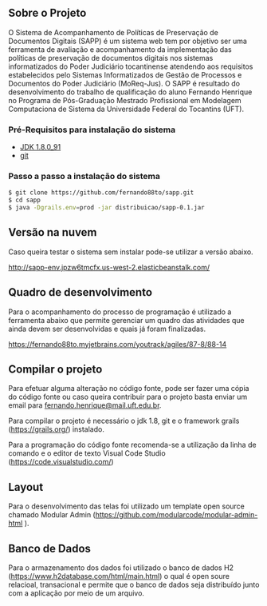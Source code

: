 ## Sobre o Projeto

O Sistema de Acompanhamento de Políticas de Preservação de Documentos Digitais (SAPP) é um sistema web tem por objetivo ser uma ferramenta de  avaliação e acompanhamento da implementação das políticas de preservação de documentos digitais nos sistemas informatizados do Poder Judiciário tocantinense atendendo aos requisitos estabelecidos pelo Sistemas Informatizados de Gestão de Processos e Documentos do Poder Judiciário (MoReq-Jus).
O SAPP é resultado do desenvolvimento do trabalho de qualificação do aluno Fernando Henrique no Programa de Pós-Graduação Mestrado Profissional em Modelagem Computaciona de Sistema da Universidade Federal do Tocantins (UFT).
 

### Pré-Requisitos para instalação do sistema
 - [JDK 1.8.0_91 ](https://www.oracle.com/technetwork/java/javase/downloads/java-archive-javase8-2177648.html "JDK 1.8")
 - [git]( https://git-scm.com/ "git")
### Passo a passo a instalação do sistema
```sh
$ git clone https://github.com/fernando88to/sapp.git
$ cd sapp
$ java -Dgrails.env=prod -jar distribuicao/sapp-0.1.jar 
```

## Versão na nuvem

Caso queira testar o sistema sem instalar pode-se utilizar a versão abaixo.

http://sapp-env.jpzw6tmcfx.us-west-2.elasticbeanstalk.com/




## Quadro de desenvolvimento

Para o acompanhamento do processo de programação é utilizado a ferramenta abaixo que permite gerenciar
um quadro das atividades que ainda devem ser desenvolvidas e quais já foram finalizadas. 

https://fernando88to.myjetbrains.com/youtrack/agiles/87-8/88-14


## Compilar o projeto

Para efetuar alguma alteração no código fonte, pode ser fazer uma cópia do código fonte ou caso queira contribuir para o projeto
basta enviar um email para fernando.henrique@mail.uft.edu.br.

Para compilar o projeto é necessário o jdk 1.8, git e o  framework grails (https://grails.org/) instalado.

Para a programação do código fonte recomenda-se a utilização da linha de comando e o editor de texto Visual Code Studio (https://code.visualstudio.com/)


## Layout

Para o desenvolvimento das telas foi utilizado um template open source chamado Modular Admin (https://github.com/modularcode/modular-admin-html
).  

## Banco de Dados

Para o armazenamento dos dados foi utilizado o banco de dados H2 (https://www.h2database.com/html/main.html) o qual é open soure
relacioal, transacional e permite que o banco de dados seja distribuído junto com a aplicação por meio de um arquivo.


